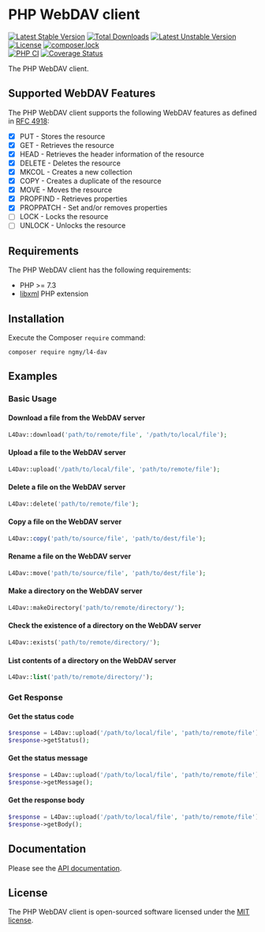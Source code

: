# PHP WebDAV client
[![Latest Stable Version](https://poser.pugx.org/ngmy/l4-dav/v)](//packagist.org/packages/ngmy/l4-dav)
[![Total Downloads](https://poser.pugx.org/ngmy/l4-dav/downloads)](//packagist.org/packages/ngmy/l4-dav)
[![Latest Unstable Version](https://poser.pugx.org/ngmy/l4-dav/v/unstable)](//packagist.org/packages/ngmy/l4-dav)
[![License](https://poser.pugx.org/ngmy/l4-dav/license)](//packagist.org/packages/ngmy/l4-dav)
[![composer.lock](https://poser.pugx.org/ngmy/l4-dav/composerlock)](//packagist.org/packages/ngmy/l4-dav)<br>
[![PHP CI](https://github.com/ngmy/l4-dav/workflows/PHP%20CI/badge.svg)](https://github.com/ngmy/l4-dav/actions?query=workflow%3A%22PHP+CI%22)
[![Coverage Status](https://coveralls.io/repos/github/ngmy/l4-dav/badge.svg?branch=master)](https://coveralls.io/github/ngmy/l4-dav?branch=master)

The PHP WebDAV client.

## Supported WebDAV Features
The PHP WebDAV client supports the following WebDAV features as defined in [RFC 4918](https://tools.ietf.org/html/rfc4918):

- [x] PUT - Stores the resource
- [x] GET - Retrieves the resource
- [x] HEAD - Retrieves the header information of the resource
- [x] DELETE - Deletes the resource
- [x] MKCOL - Creates a new collection
- [x] COPY - Creates a duplicate of the resource
- [x] MOVE - Moves the resource
- [x] PROPFIND - Retrieves properties
- [x] PROPPATCH - Set and/or removes properties
- [ ] LOCK - Locks the resource
- [ ] UNLOCK - Unlocks the resource

## Requirements
The PHP WebDAV client has the following requirements:

* PHP >= 7.3
* [libxml](https://www.php.net/manual/en/book.libxml.php) PHP extension

## Installation
Execute the Composer `require` command:
```console
composer require ngmy/l4-dav
```

## Examples

### Basic Usage
#### Download a file from the WebDAV server

```php
L4Dav::download('path/to/remote/file', '/path/to/local/file');
```

#### Upload a file to the WebDAV server

```php
L4Dav::upload('/path/to/local/file', 'path/to/remote/file');
```

#### Delete a file on the WebDAV server

```php
L4Dav::delete('path/to/remote/file');
```

#### Copy a file on the WebDAV server

```php
L4Dav::copy('path/to/source/file', 'path/to/dest/file');
```

#### Rename a file on the WebDAV server

```php
L4Dav::move('path/to/source/file', 'path/to/dest/file');
```

#### Make a directory on the WebDAV server

```php
L4Dav::makeDirectory('path/to/remote/directory/');
```

#### Check the existence of a directory on the WebDAV server

```php
L4Dav::exists('path/to/remote/directory/');
```

#### List contents of a directory on the WebDAV server

```php
L4Dav::list('path/to/remote/directory/');
```

### Get Response
#### Get the status code
```php
$response = L4Dav::upload('/path/to/local/file', 'path/to/remote/file');
$response->getStatus();
```

#### Get the status message
```php
$response = L4Dav::upload('/path/to/local/file', 'path/to/remote/file');
$response->getMessage();
```

#### Get the response body
```php
$response = L4Dav::upload('/path/to/local/file', 'path/to/remote/file');
$response->getBody();
```

## Documentation

Please see the [API documentation](https://ngmy.github.io/l4-dav/api/).

## License
The PHP WebDAV client is open-sourced software licensed under the [MIT license](http://opensource.org/licenses/MIT).
